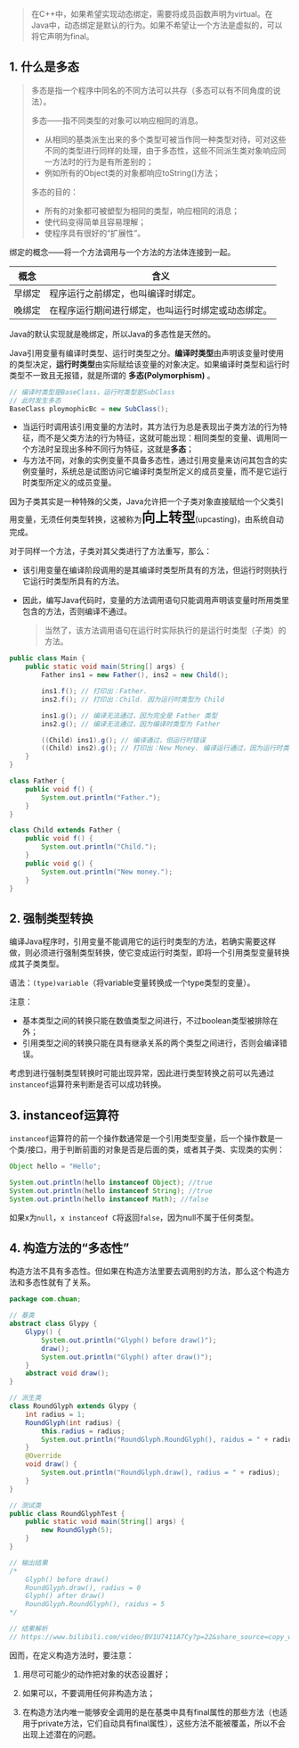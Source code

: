 > 在C++中，如果希望实现动态绑定，需要将成员函数声明为virtual。在Java中，动态绑定是默认的行为。如果不希望让一个方法是虚拟的，可以将它声明为final。

## 1. 什么是多态

> 多态是指一个程序中同名的不同方法可以共存（多态可以有不同角度的说法）。
>
> 
>
> 多态——指不同类型的对象可以响应相同的消息。
>
> - 从相同的基类派生出来的多个类型可被当作同一种类型对待，可对这些不同的类型进行同样的处理，由于多态性，这些不同派生类对象响应同一方法时的行为是有所差别的；
> - 例如所有的Object类的对象都响应toString()方法；
>
> 多态的目的：
>
> - 所有的对象都可被塑型为相同的类型，响应相同的消息；
> - 使代码变得简单且容易理解；
> - 使程序具有很好的“扩展性”。
>

绑定的概念——将一个方法调用与一个方法的方法体连接到一起。

| 概念   | 含义                                               |
| ------ | -------------------------------------------------- |
| 早绑定 | 程序运行之前绑定，也叫编译时绑定。                 |
| 晚绑定 | 在程序运行期间进行绑定，也叫运行时绑定或动态绑定。 |

Java的默认实现就是晚绑定，所以Java的多态性是天然的。

Java引用变量有编译时类型、运行时类型之分。**编译时类型**由声明该变量时使用的类型决定，**运行时类型**由实际赋给该变量的对象决定。如果编译时类型和运行时类型不一致且无报错，就是所谓的 **多态(Polymorphism)** 。

```java
// 编译时类型是BaseClass，运行时类型是SubClass
// 此时发生多态
BaseClass ploymophicBc = new SubClass();
```

- 当运行时调用该引用变量的方法时，其方法行为总是表现出子类方法的行为特征，而不是父类方法的行为特征，这就可能出现：相同类型的变量、调用同一个方法时呈现出多种不同行为特征，这就是**多态**；
- 与方法不同，对象的实例变量不具备多态性，通过引用变量来访问其包含的实例变量时，系统总是试图访问它编译时类型所定义的成员变量，而不是它运行时类型所定义的成员变量。

因为子类其实是一种特殊的父类，Java允许把一个子类对象直接赋给一个父类引用变量，无须任何类型转换，这被称为<font size=5>**向上转型**</font>(upcasting)，由系统自动完成。

对于同样一个方法，子类对其父类进行了方法重写，那么：

- 该引用变量在编译阶段调用的是其编译时类型所具有的方法，但运行时则执行它运行时类型所具有的方法。

- 因此，编写Java代码时，变量的方法调用语句只能调用声明该变量时所用类里包含的方法，否则编译不通过。

    > 当然了，该方法调用语句在运行时实际执行的是运行时类型（子类）的方法。

```java
public class Main {
    public static void main(String[] args) {
        Father ins1 = new Father(), ins2 = new Child();

        ins1.f(); // 打印出：Father.
        ins2.f(); // 打印出：Child. 因为运行时类型为 Child

        ins1.g(); // 编译无法通过，因为完全是 Father 类型
        ins2.g(); // 编译无法通过，因为编译时类型为 Father

        ((Child) ins1).g(); // 编译通过，但运行时错误
        ((Child) ins2).g(); // 打印出：New Money. 编译运行通过，因为运行时类型为 Child
    }
}

class Father {
    public void f() {
        System.out.println("Father.");
    }
}

class Child extends Father {
    public void f() {
        System.out.println("Child.");
    }
    public void g() {
        System.out.println("New money.");
    }
}
```

## 2. 强制类型转换

编译Java程序时，引用变量不能调用它的运行时类型的方法，若确实需要这样做，则必须进行强制类型转换，使它变成运行时类型，即将一个引用类型变量转换成其子类类型。

语法：`(type)variable`（将variable变量转换成一个type类型的变量）。

注意：

- 基本类型之间的转换只能在数值类型之间进行，不过boolean类型被排除在外；
- 引用类型之间的转换只能在具有继承关系的两个类型之间进行，否则会编译错误。

考虑到进行强制类型转换时可能出现异常，因此进行类型转换之前可以先通过`instanceof`运算符来判断是否可以成功转换。

## 3. instanceof运算符

`instanceof`运算符的前一个操作数通常是一个引用类型变量，后一个操作数是一个类/接口，用于判断前面的对象是否是后面的类，或者其子类、实现类的实例：

```java
Object hello = "Hello";

System.out.println(hello instanceof Object); //true
System.out.println(hello instanceof String); //true
System.out.println(hello instanceof Math); //false
```

如果x为`null`，`x instanceof C`将返回`false`，因为null不属于任何类型。

## 4. 构造方法的“多态性”

构造方法不具有多态性。但如果在构造方法里要去调用别的方法，那么这个构造方法和多态性就有了关系。

```java
package com.chuan;

// 基类
abstract class Glypy {
    Glypy() {
        System.out.println("Glyph() before draw()");
        draw();
        System.out.println("Glyph() after draw()");
    }
    abstract void draw();
}

// 派生类
class RoundGlyph extends Glypy {
    int radius = 1;
    RoundGlyph(int radius) {
        this.radius = radius;
        System.out.println("RoundGlyph.RoundGlyph(), raidus = " + radius);
    }
    @Override
    void draw() {
        System.out.println("RoundGlyph.draw(), radius = " + radius);
    }
}

// 测试类
public class RoundGlyphTest {
    public static void main(String[] args) {
        new RoundGlyph(5);
    }
}

// 输出结果
/*
    Glyph() before draw()
    RoundGlyph.draw(), radius = 0      
    Glyph() after draw()
    RoundGlyph.RoundGlyph(), raidus = 5
*/

// 结果解析
// https://www.bilibili.com/video/BV1U7411A7Cy?p=22&share_source=copy_web
```

因而，在定义构造方法时，要注意：

1. 用尽可可能少的动作把对象的状态设置好；

2. 如果可以，不要调用任何非构造方法；

3. 在构造方法内唯一能够安全调用的是在基类中具有final属性的那些方法（也适用于private方法，它们自动具有final属性），这些方法不能被覆盖，所以不会出现上述潜在的问题。


